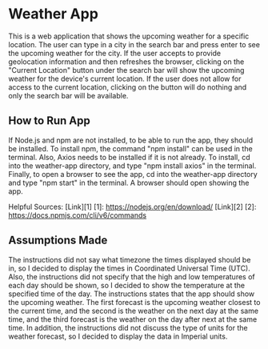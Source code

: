 # Weather App
This is a web application that shows the upcoming weather for a specific location. The user can type in a city in the search bar and press
enter to see the upcoming weather for the city. If the user accepts to provide geolocation information and then refreshes the browser, clicking on the "Current Location" button under the search bar will show the upcoming weather for the device's current location. If the user
does not allow for access to the current location, clicking on the button will do nothing and only the search bar will be available.
## How to Run App
If Node.js and npm are not installed, to be able to run the app, they should be installed. To install npm, the command "npm install"
can be used in the terminal. Also, Axios needs to be installed if it is not already. To install, cd into the weather-app directory, and type "npm install axios" in the terminal. Finally, to open a browser to see the app, cd into the weather-app directory and type "npm start" in the terminal. A browser should open showing the app.

Helpful Sources:
[Link][1]
[1]: https://nodejs.org/en/download/
[Link][2]
[2]: https://docs.npmjs.com/cli/v6/commands

## Assumptions Made
The instructions did not say what timezone the times displayed should be in, so I decided to display the times in Coordinated Universal Time (UTC). Also, the instructions did not specify that the high and low temperatures of each day should be shown, so I decided to show the temperature at the specified time of the day. The instructions states that the app should show the upcoming weather. The first forecast is the upcoming weather closest to the current time, and the second is the weather on the next day at the same time, and the third forecast is the
weather on the day after next at the same time. In addition, the instructions did not discuss the type of units for the weather forecast, so I 
decided to display the data in Imperial units.



